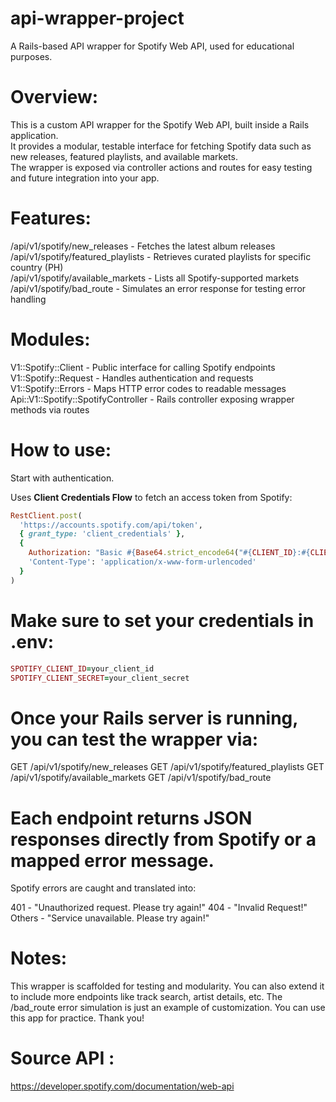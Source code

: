 # api-wrapper-project
A Rails-based API wrapper for Spotify Web API, used for educational purposes.

# Overview:
This is a custom API wrapper for the Spotify Web API, built inside a Rails application.  
It provides a modular, testable interface for fetching Spotify data such as new releases, featured playlists, and available markets.  
The wrapper is exposed via controller actions and routes for easy testing and future integration into your app.

# Features:
/api/v1/spotify/new_releases - Fetches the latest album releases  
/api/v1/spotify/featured_playlists - Retrieves curated playlists for specific country (PH)  
/api/v1/spotify/available_markets - Lists all Spotify-supported markets  
/api/v1/spotify/bad_route - Simulates an error response for testing error handling

# Modules:
V1::Spotify::Client - Public interface for calling Spotify endpoints  
V1::Spotify::Request - Handles authentication and requests  
V1::Spotify::Errors - Maps HTTP error codes to readable messages  
Api::V1::Spotify::SpotifyController - Rails controller exposing wrapper methods via routes

# How to use:
Start with authentication.

Uses **Client Credentials Flow** to fetch an access token from Spotify:
```ruby
RestClient.post(
  'https://accounts.spotify.com/api/token',
  { grant_type: 'client_credentials' },
  {
    Authorization: "Basic #{Base64.strict_encode64("#{CLIENT_ID}:#{CLIENT_SECRET}")}",
    'Content-Type': 'application/x-www-form-urlencoded'
  }
)
```

# Make sure to set your credentials in .env:
```ruby
SPOTIFY_CLIENT_ID=your_client_id
SPOTIFY_CLIENT_SECRET=your_client_secret
```

# Once your Rails server is running, you can test the wrapper via:

GET /api/v1/spotify/new_releases
GET /api/v1/spotify/featured_playlists
GET /api/v1/spotify/available_markets
GET /api/v1/spotify/bad_route

# Each endpoint returns JSON responses directly from Spotify or a mapped error message.


Spotify errors are caught and translated into:

401 - "Unauthorized request. Please try again!"
404 - "Invalid Request!"
Others - "Service unavailable. Please try again!"

# Notes:

This wrapper is scaffolded for testing and modularity. You can also extend it to include more endpoints like track search, artist details, etc. The /bad_route error simulation is just an example of customization. You can use this app for practice. Thank you!

# Source API :
https://developer.spotify.com/documentation/web-api